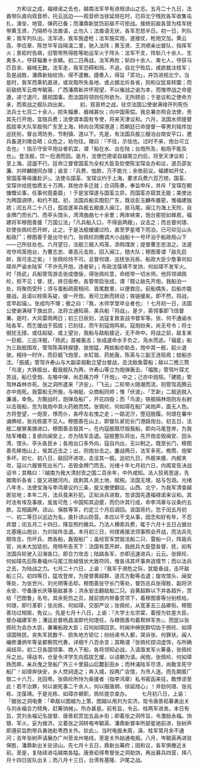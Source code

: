 <!-- { "loadSidebar": true } -->
　　方和议之成，福禄诺之去也，越南法军早有进规谅山之志。五月二十九日，法酋带队直向观音桥，托云巡边——观音桥当徐延旭在时，已将北宁残败各军收集屯扎，濠垒、地营、弹药已备；而潘鼎新犹饬前敌不可拒战。接统前敌各营为桂军统带黄玉贤，乃隔桥与法酋语，止勿入；法酋语无状，各军忍怒半日。初一日，列队来；我军列队出。法军进，我军施虚枪；法军施实炮，遂接仗，枪炮交加。黄云高、李应章、陈世华军自隔溪二里，驰入法阵；黄玉贤、王洪顺亲出督队，指挥军火；景崧时告病，旧管带熊得胜等助运军火于阵头：法军不支，阵斩八十余人、生禽多人，夺获辎重十余辆。初二日再战，法军再败；斩四十余人、禽七人，夺获马匹百余、器械无数。法军走，我军恐碍和局，不追。自北宁败后，咸欲裁汰桂军；及是战胜，潘鼎新始给饷，得不遣散。捷奏入，得旨「奖功」，并饬进规北宁。当是时，我军而乘机直进，或攻取所失各地、或占据北圻各省，则和议犹易转圜；而前敌统军云南岑毓英、广西潘鼎新并怀观望，不以催战之谕为本，而惟停战之命是遵，进寸退尺，膜视国事。而法国将领则任所欲为，无所顾忌；于是议和之使命方来，而索战之舰队四出矣。
　　初，观音桥之战，驻京法国公使谢满禄开列死伤法兵士七百二十余人，损失辎重、器械甚伙；向中国索偿。我总署亦照会法使，责其先行开炮，宜赔兵费；法使谓本国有专使，将来天津议和。六月，法国水师提督孤拔率大队军舰徇广东至上海，转向台湾探港道；而朝廷已命提督一等男刘铭传加巡抚衔，督台湾防务，节制镇、道以下。先是，有法国兵舰三艘泊台南安平口，邀兵备道刘璈会晤；众危之，劝勿往。璈曰：『不往，示怯也。过时不来，炮台可立击也』！指示守安平炮台者机宜，谓「船在水、台在陆；台炮所及，船炮不能及也」。登法舰，饮一卮酒而回。是月，法使巴德诺自越南立约后，将至天津议和；至上海，逗遛不行。廷命江督曾国荃为全权大臣及钦使陈宝琛会办和议，道员邵友濂、刘祥麟随同办理；谕言：『兵费、恤款，万不能允；余依前议。福建如开仗，曾国荃等毋庸赴沪』。法使与国荃、宝琛议约于上海，要求兵费六百万镑。国荃、宝琛许给抚恤费五十万两，其他亦多迁就；合词陈奏，奉旨申斥，并斥「宝琛在朝慷慨论事，任事何竟委靡」！于是宝琛遂与国荃立异，而国荃亦窥其无能；美使出为两国调停，和约不就。初，法国兵船实图犯广东，既谂彭玉麟布置密，惟福建独疏；闰五月二十八日，孤拔遂率兵舰五艘直入闽江，抵马尾。闽江为海上天险，自金牌门而长门、而亭头馆头，湾湾曲曲七十余里；两岸峡束，炮台密扼如蜂房。福建将军穆图善援「万国公法」「凡兵船入口，不得逾两艘」，议击之；而总督何璟、钦使张佩纶恐开衅，止之。于是法舰缓缓过险，直至罗星塔下而泊，已可仰见山头船政厂；穆图善于是出守长门，张佩纶则檄调大小战船十一号环泊于船政局山下——己所驻处也。六月望日，法舰三艘入鸡笼，添购煤炭；提督曹志忠沮之。法遂攻夺鸡笼炮台，为曹志忠、章高元击败，回入闽江，随大队；穆图善谓「敌先启衅，我可击之矣」！张佩纶持不可。总督何璟、巡抚张兆栋、船政大臣少詹事何如璋并严谕水陆军「不许先开炮，违者斩」；布政沈葆靖不发饷，何如璋不发军火。时「扬武」兵船管驾游击张成儇佞，得张佩纶意，命统带一切水师。他将领谒佩纶，拒不见；督、抚，排日衙参。各管带启张成，谓『既让敌先开炮，我船泊一处，将聚而受歼；须与蛋船疏密相间、首尾数里，以便救应。前船偶失，后船亦能接战。且请以棕索系碇，彼一开炮，我可立断而转动；铁链缓矣。即不然，将战，宜早起锚』。张成均不理；傲之曰：『我，水师学堂卒业者也』！七月初一日，法国公使谢满禄下旗出京，法将立通知英、美兵船「将战」。是夕，英领事即飞信督署。是时，大风雷雨两日；初三日辰刻，法寇复致宣战书督军等。张、何不通谕水陆各军，而乞缓战于孤拔；已刻往，而午刻寇炮鸣矣。寇炮纷来，尚无号令；将士俶扰无措，或往起碇、或上望台，我船与敌船接近，无不命中。将战之前，敌复来一巨舰、三巡洋舰，「扬武」首被轰击；张成遽命水手负之，凫水而逃。「福星」船为三敌舰围攻，管驾陈英转捩捷、放炮猛，两蚊船亦助击，炮中其一舰，起火退驶。相持一时许，而巨舰飞炮至，水缸毁、药舱轰，陈英与三副王涟殒焉；蚊船亦沈。「振威」管驾许寿山与大副梁祖勳立望台督战，击沈敌鱼雷船；敌以二桅三筒「鸟波」大铁舰出，截我舰队为两，许寿山等立为炮弹轰去。「福胜」管驾叶琛尤苦战，船已受炮、左喉中弹，尚忍痛力呼「开炮」，中之；己亦中炮殒。「建胜」管驾林森林亦死。张之洞所遣来「济安」、「飞云」二轮带火随潮而流，则管驾高腾云亦中炮死。我雷船无所施，与哨艇、众商船同烬；惟「伏波」、「艺新」二舰逃脱入濂浦，幸免。方酣战时，炮弹及船厂，开花四毁；而「鸟波」铁舰隔林炮则左右射以击我船，忽为我炮中其火药舱而焚。张佩纶、何如璋在船厂闻炮声，面无人色。方将登望，一炮至，悸而仆，各呼左右曳之走；一路泥泞，堕冠脱履。何璟在署中诵佛经，张兆栋匿不见人。穆图善在山上，即督队紧扼长门港路炮台。初五日，法舰二艘冒美旗进口，穆图善击毁其一。在内寇舰既尽毁我船，即向马尾登岸，为我陆军堵截；复欲向闽安上，亦为陆军击退。寇舰整队将出，先开炮击毁闽安、田头湾、馆头、亭头各民乡；各炮台口多外向，寇自内出，无以制之。既至长门，穆图善先移炮山上，俟其近击之；出，则炮台击之。鏖战两日，法军多死，桅筒、炮架多坏。初七、初八日，敌回环进攻，击没其一舰。迨初九日，外舰来援、内舰夹攻，寇以六艘冒死出长门，击毁金牌门而去。光绪十年七月初六日，内阁宣告决战诏书；其略曰：『越南为我大清封贡之国二百余年，中外咸知。法人狡焉思逞，先据南圻各省；旋又进据河内，戕剥其人民土地、赋税。法国无理，姑与包涵。光绪八年冬，法使宝海与李鸿章议约三条，旋又撤使翻议。山西、北宁，为我军清查越匪驻地；本年二月，法兵竟来扑犯。正拟派兵进取，忽该国先遣福禄诺来议和。其时法有埃及事故，岌岌可危；中国知其迫蹙，而仍许其行成，命李鸿章与议条约五款，互相画押。谅山、保胜等军，约定三个月后调回。该国背约，忽于闰五月初一、初二等日以巡边为名，直扑谅山防营。本应以干戈从事，因念和好有年，不忍弃盟；闰五月二十四日，降旨照约撤兵。乃法人横索兵费，辄于六月十五日占据台北基隆山炮台，为刘铭传击退。本月初三日，何璟甫接法领事照会开战，而法兵先期攻击，伤坏兵、商各船，轰毁船厂；虽经官军焚毁法船二只、雷船一只，阵毙兵官，尚未大加惩创。用特布告天下：法国有意开衅，我统兵大臣暨各督、抚，如有法国兵轮驶入沿海各口，即合力攻击；陆路各军，亦即迅速进兵』云云。张佩纶、何如璋先后陈奏福州马尾江败衄情状大致符同，惟各讳其坏事奔逃情节；而以法兵之去，为陆战之力。七月二十六日，上谕：『我军于濒危之际，犹能奋战，击坏敌船三只。初四等日，猛攻登岸，为提督黄超群、道员方勳等击退；旋攻馆头、闽安等处，为张世兴、刘光明等击却。穆图善驻守长门等处，督饬总兵张得胜、副将洪永安、守备康长庆等毙敌甚多；洪永安击翻敌船二只。自黄超群以下并各超升，赏给「巴图鲁」名号。其余死伤之员，就前颁内帑备赏项下，着穆图善等分别核给。何璟，即行革职；张兆栋、何如璋，交部严议；张佩纶，从宽革去三品卿衔。穆图善功过相抵，免议』。先是七月十八日，上谕：『大学士左宗棠，着授为钦差大臣，督办福建军务；漕运总督杨昌浚即代何璟任，与穆图善均着帮辨军务』。而犹以张佩纶为会办大臣，兼署船政大臣；召何如璋回京。时闽中绅民群切齿于佩纶、如璋误国殃民，丧失军民数千、损失地方钜亿；纷纷递书入都，哭诉张、何罪状。闽人编修潘炳年等呈都察院代奏，详细千八百余言；其略谓『张佩纶捏词虚饰，与所确闻歧异。初二日各国领事、商人下船，各将领知必战，入请亟发军火筹备，张佩纶斥之出。得战书，仓皇令洋学生向孤拔乞缓，以诘朝为请。闻炮，张佩纶、何如璋跣而奔，亲兵曳之至船厂外三十里鼓山后麓彭田乡；而林浦陆军尽溃，尚敢言死守船厂！如璋奔快安，乡人焚祠逐之；奔入城，投两广会馆，为市人逐。而先期匿厂银二十六万，兑回粤。张佩纶所恃为奥援者（指李鸿章）私书密函来往，敢悖谬至此！若不治罪，何以谢死事二千余人，何以服唐炯、徐延旭心』！并劾何璟、张兆栋、沈葆靖。于是兆栋、如璋亦褫职，佩纶提京查办。
　　七月初八日，上谕：『据张之洞电奏：「牵敌以图越为上策，图越以用刘为实济。现令唐景崧募勇出关与刘永福合力犄角，赶筹饷械」。所办甚是。前有旨，令云、桂两军进发。本日有旨，赏刘永福记名提督、唐景崧赏加五品乡衔；即着张之洞传旨，令激励永福。饷银、军火，妥为接济。又着张之洞转电岑毓英、潘鼎新督率所部星驰前进，张树声即遵前旨酌带兵勇驰赴粤西关外。钦此』。当时电报未周，滇、桂军常月余不通问；去年张树声请展办广州至龙州电线，至是关外始通电报。八月，岑毓英再进驻保胜，潘鼎新出关驻谅山。先七月十五日，鼎新出幕府；因和议，各军俱撤近关前。至是，复陆续进屯越南各隘。唐景崧得粤督张之洞助饷，再出募兵四营，择八月十四日拔队出关；而八月十三日，台湾有基隆、沪尾之战。
